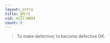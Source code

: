 ```yaml
---
layout: entry
title: སྐྱོན་√1
vid: Hill:0084
count: 0
---
```

> To make defective; to become defective DK\.


